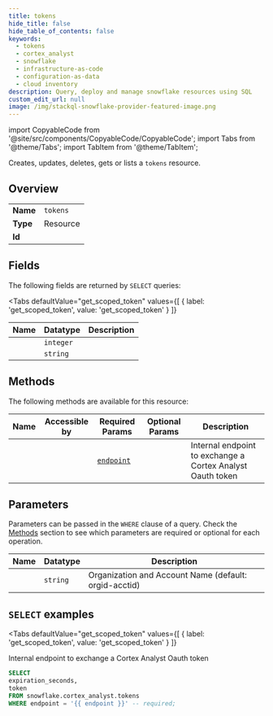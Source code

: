 ```yaml
--- 
title: tokens
hide_title: false
hide_table_of_contents: false
keywords:
  - tokens
  - cortex_analyst
  - snowflake
  - infrastructure-as-code
  - configuration-as-data
  - cloud inventory
description: Query, deploy and manage snowflake resources using SQL
custom_edit_url: null
image: /img/stackql-snowflake-provider-featured-image.png
---
```


import CopyableCode from '@site/src/components/CopyableCode/CopyableCode';
import Tabs from '@theme/Tabs';
import TabItem from '@theme/TabItem';

Creates, updates, deletes, gets or lists a <code>tokens</code> resource.

## Overview
<table><tbody>
<tr><td><b>Name</b></td><td><code>tokens</code></td></tr>
<tr><td><b>Type</b></td><td>Resource</td></tr>
<tr><td><b>Id</b></td><td><CopyableCode code="snowflake.cortex_analyst.tokens" /></td></tr>
</tbody></table>

## Fields

The following fields are returned by `SELECT` queries:

<Tabs
    defaultValue="get_scoped_token"
    values={[
        { label: 'get_scoped_token', value: 'get_scoped_token' }
    ]}
>
<TabItem value="get_scoped_token">

<table>
<thead>
    <tr>
    <th>Name</th>
    <th>Datatype</th>
    <th>Description</th>
    </tr>
</thead>
<tbody>
<tr>
    <td><CopyableCode code="expiration_seconds" /></td>
    <td><code>integer</code></td>
    <td></td>
</tr>
<tr>
    <td><CopyableCode code="token" /></td>
    <td><code>string</code></td>
    <td></td>
</tr>
</tbody>
</table>
</TabItem>
</Tabs>

## Methods

The following methods are available for this resource:

<table>
<thead>
    <tr>
    <th>Name</th>
    <th>Accessible by</th>
    <th>Required Params</th>
    <th>Optional Params</th>
    <th>Description</th>
    </tr>
</thead>
<tbody>
<tr>
    <td><a href="#get_scoped_token"><CopyableCode code="get_scoped_token" /></a></td>
    <td><CopyableCode code="select" /></td>
    <td><a href="#parameter-endpoint"><code>endpoint</code></a></td>
    <td></td>
    <td>Internal endpoint to exchange a Cortex Analyst Oauth token</td>
</tr>
</tbody>
</table>

## Parameters

Parameters can be passed in the `WHERE` clause of a query. Check the [Methods](#methods) section to see which parameters are required or optional for each operation.

<table>
<thead>
    <tr>
    <th>Name</th>
    <th>Datatype</th>
    <th>Description</th>
    </tr>
</thead>
<tbody>
<tr id="parameter-endpoint">
    <td><CopyableCode code="endpoint" /></td>
    <td><code>string</code></td>
    <td>Organization and Account Name (default: orgid-acctid)</td>
</tr>
</tbody>
</table>

## `SELECT` examples

<Tabs
    defaultValue="get_scoped_token"
    values={[
        { label: 'get_scoped_token', value: 'get_scoped_token' }
    ]}
>
<TabItem value="get_scoped_token">

Internal endpoint to exchange a Cortex Analyst Oauth token

```sql
SELECT
expiration_seconds,
token
FROM snowflake.cortex_analyst.tokens
WHERE endpoint = '{{ endpoint }}' -- required;
```
</TabItem>
</Tabs>
